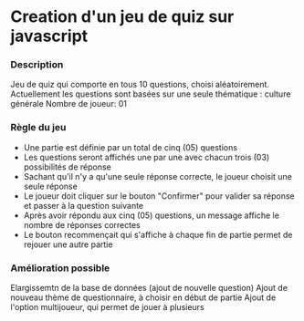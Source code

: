 # Creation d'un jeu de quiz sur javascript

### Description
Jeu de quiz qui comporte en tous 10 questions, choisi aléatoirement.
Actuellement les questions sont basées sur une seule thématique : culture générale
Nombre de joueur: 01

### Règle du jeu
* Une partie est définie par un total de cinq (05) questions
* Les questions seront affichés une par une avec chacun trois (03) possibilités de réponse
* Sachant qu'il n'y a qu'une seule réponse correcte, le joueur choisit une seule réponse
* Le joueur doit cliquer sur le bouton "Confirmer" pour valider sa réponse et passer à la question suivante
* Après avoir répondu aux cinq (05) questions, un message affiche le nombre de réponses correctes
* Le bouton recommençait qui s'affiche à chaque fin de partie permet de rejouer une autre partie

### Amélioration possible
Elargissemtn de la base de données (ajout de nouvelle question)
Ajout de nouveau thème de questionnaire, à choisir en début de partie
Ajout de l'option multijoueur, qui permet de jouer à plusieurs
